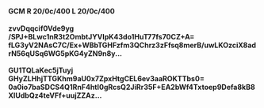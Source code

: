 #### GCM R 20/0c/400 L 20/0c/400
**zvvDqqcif0Vde9yg**<br/>**/SPJ+BLwc1nR3t2OmbtJYVIpK43do1HuT77fs70CZ+A=**<br/>**fLG3yV2NAsC7C/Ex+WBbTGHFzfm3QChrz3zFfsq8merB/uwLKOzciX8adrN56qUSq6WG5pKG4yZN9n8y...**<br/><br/>
**GU1TQLaKec5jTuyj**<br/>**GHyZLHhjTTGKhm9aU0x7ZpxHtgCEL6ev3aaROKTTbs0=**<br/>**0a0io7baSDCS4Q1RnF4htI0gRcsQ2JiRr35F+EA2bWf4Txtoep9Defa8kB8XIUdbQz4teVFf+uujZZAz...**